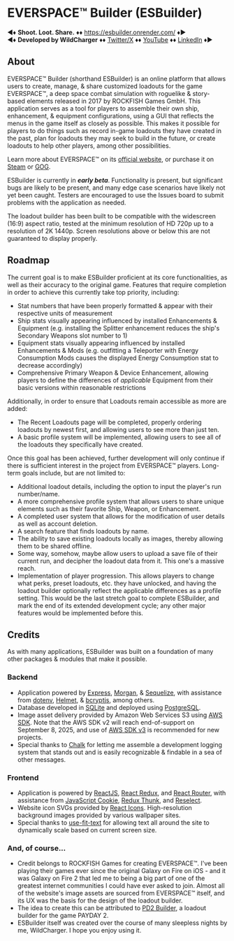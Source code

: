 # EVERSPACE™ Builder (ESBuilder)


◄♦ **Shoot. Loot. Share.** ♦♦ https://esbuilder.onrender.com/ ♦►  
◄♦ **Developed by WildCharger** ♦♦ [Twitter/X](https://x.com/wildchargergame) ♦♦ [YouTube](https://www.youtube.com/@WildCharger) ♦♦ [LinkedIn](https://www.linkedin.com/in/ethan-guan-ba453a2a0/) ♦► 

## About
EVERSPACE™ Builder (shorthand ESBuilder) is an online platform that allows users to create, manage, & share customized loadouts for the game EVERSPACE™, a deep space combat simulation with roguelike & story-based elements released in 2017 by ROCKFISH Games GmbH. This application serves as a tool for players to assemble their own ship, enhancement, & equipment configurations, using a GUI that reflects the menus in the game itself as closely as possible. This makes it possible for players to do things such as record in-game loadouts they have created in the past, plan for loadouts they may seek to build in the future, or create loadouts to help other players, among other possibilities.

Learn more about EVERSPACE™ on its [official website](https://classic.everspace-game.com/game/), or purchase it on [Steam](https://store.steampowered.com/app/396750/EVERSPACE/) or [GOG](https://www.gog.com/en/game/everspace).

ESBuilder is currently in _**early beta**_. Functionality is present, but significant bugs are likely to be present, and many edge case scenarios have likely not yet been caught. Testers are encouraged to use the Issues board to submit problems with the application as needed.

The loadout builder has been built to be compatible with the widescreen (16:9) aspect ratio, tested at the minimum resolution of HD 720p up to a resolution of 2K 1440p. Screen resolutions above or below this are not guaranteed to display properly.

## Roadmap
The current goal is to make ESBuilder proficient at its core functionalities, as well as their accuracy to the original game. Features that require completion in order to achieve this currently take top priority, including:
* Stat numbers that have been properly formatted & appear with their respective units of measurement
* Ship stats visually appearing influenced by installed Enhancements & Equipment (e.g. installing the Splitter enhancement reduces the ship's Secondary Weapons slot number to 1)
* Equipment stats visually appearing influenced by installed Enhancements & Mods (e.g. outfitting a Teleporter with Energy Consumption Mods causes the displayed Energy Consumption stat to decrease accordingly)
* Comprehensive Primary Weapon & Device Enhancement, allowing players to define the differences of _applicable_ Equipment from their basic versions within reasonable restrictions

Additionally, in order to ensure that Loadouts remain accessible as more are added: 
* The Recent Loadouts page will be completed, properly ordering loadouts by newest first, and allowing users to see more than just ten.
* A basic profile system will be implemented, allowing users to see all of the loadouts they specifically have created.

Once this goal has been achieved, further development will only continue if there is sufficient interest in the project from EVERSPACE™ players. Long-term goals include, but are not limited to:
* Additional loadout details, including the option to input the player's run number/name.
* A more comprehensive profile system that allows users to share unique elements such as their favorite Ship, Weapon, or Enhancement. 
* A completed user system that allows for the modification of user details as well as account deletion.
* A search feature that finds loadouts by name.
* The ability to save existing loadouts locally as images, thereby allowing them to be shared offline.
* Some way, somehow, maybe allow users to upload a save file of their current run, and decipher the loadout data from it. This one's a massive reach.
* Implementation of player progression. This allows players to change what perks, preset loadouts, etc. they have unlocked, and having the loadout builder optionally reflect the applicable differences as a profile setting. This would be the last stretch goal to complete ESBuilder, and mark the end of its extended development cycle; any other major features would be implemented before this.

## Credits
As with many applications, ESBuilder was built on a foundation of many other packages & modules that make it possible.
### Backend
* Application powered by [Express](https://expressjs.com/), [Morgan](https://github.com/expressjs/morgan), & [Sequelize](https://sequelize.org/), with assistance from [dotenv](https://www.dotenv.org/), [Helmet](https://helmetjs.github.io/), & [bcryptjs](https://github.com/dcodeIO/bcrypt.js), among others.  
* Database developed in [SQLite](https://www.sqlite.org/) and deployed using [PostgreSQL](https://www.postgresql.org/).  
* Image asset delivery provided by Amazon Web Services S3 using [AWS SDK](https://github.com/aws/aws-sdk-js). Note that the AWS SDK v2 will reach end-of-support on September 8, 2025, and use of [AWS SDK v3](https://github.com/aws/aws-sdk-js-v3) is recommended for new projects.  
* Special thanks to [Chalk](https://github.com/chalk/chalk) for letting me assemble a development logging system that stands out and is easily recognizable & findable in a sea of other messages.

### Frontend
* Application is powered by [ReactJS](https://react.dev/), [React Redux](https://react-redux.js.org/), and [React Router](https://reactrouter.com/), with assistance from [JavaScript Cookie](https://github.com/js-cookie/js-cookie), [Redux Thunk](https://github.com/reduxjs/redux-thunk), and [Reselect](https://github.com/reduxjs/reselect).
* Website icon SVGs provided by [React Icons](https://react-icons.github.io/react-icons/). High-resolution background images provided by various wallpaper sites.
* Special thanks to [use-fit-text](https://github.com/saltycrane/use-fit-text) for allowing text all around the site to dynamically scale based on current screen size.

### And, of course...
* Credit belongs to ROCKFISH Games for creating EVERSPACE™. I've been playing their games ever since the original Galaxy on Fire on iOS - and it was Galaxy on Fire 2 that led me to being a big part of one of the greatest internet communities I could have ever asked to join. Almost all of the website's image assets are sourced from EVERSPACE™ itself, and its UX was the basis for the design of the loadout builder.
* The idea to create this can be attributed to [PD2 Builder](https://pd2builder.netlify.app/), a loadout builder for the game PAYDAY 2.
* ESBuilder itself was created over the course of many sleepless nights by me, WildCharger. I hope you enjoy using it.